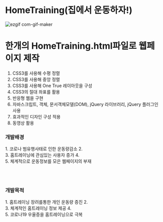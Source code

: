 # HomeTraining(집에서 운동하자!)

![ezgif com-gif-maker](https://user-images.githubusercontent.com/48792153/120433612-69b70b80-c3b6-11eb-90f4-aa1d76704909.gif)

<h1> 한개의 HomeTraining.html파일로 웹페이지 제작</h1>

1. CSS3를 사용해 수평 정렬
2. CSS3를 사용해 중앙 정렬
3. CSS3를 사용해 One True 레이아웃을 구성
4. CSS3의 절대 좌표를 활용
5. 반응형 웹을 구현
6. 자바스크립트, 객체, 문서객체모델(DOM), jQuery 라이브러리, jQuery 플러그인 사용
7. 효과적인 디자인 구성 적용
8. 동영상 활용 


<h3> 개발배경</h3>
1. 코로나 범유행사태로 인한 운동량감소
2. <br>
3. 홈트레이닝에 관심있는 사용자 증가
4. <br>
5. 체계적으로 운동정보를 모은 웹페이지의 부재

<br><br>

<h3> 개발목적</h3>
1. 홈트레이닝 장려를통한 개인 운동량 증진
2. <br>
3. 체계적인 홈트레이닝 정보 제공
4. <br>
5. 코로나19 우울증을 홈트레이닝으로 극복

